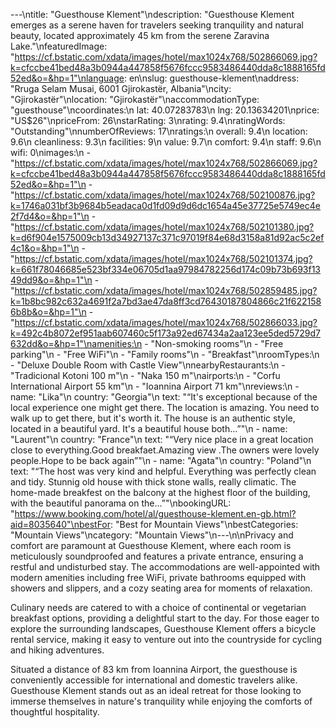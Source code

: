 ---\ntitle: "Guesthouse Klement"\ndescription: "Guesthouse Klement emerges as a serene haven for travelers seeking tranquility and natural beauty, located approximately 45 km from the serene Zaravina Lake."\nfeaturedImage: "https://cf.bstatic.com/xdata/images/hotel/max1024x768/502866069.jpg?k=cfccbe41bed48a3b0944a447858f5676fccc9583486440dda8c1888165fd52ed&o=&hp=1"\nlanguage: en\nslug: guesthouse-klement\naddress: "Rruga Selam Musai, 6001 Gjirokastër, Albania"\ncity: "Gjirokastër"\nlocation: "Gjirokastër"\naccommodationType: "guesthouse"\ncoordinates:\n  lat: 40.07283783\n  lng: 20.13634201\nprice: "US$26"\npriceFrom: 26\nstarRating: 3\nrating: 9.4\nratingWords: "Outstanding"\nnumberOfReviews: 17\nratings:\n  overall: 9.4\n  location: 9.6\n  cleanliness: 9.3\n  facilities: 9\n  value: 9.7\n  comfort: 9.4\n  staff: 9.6\n  wifi: 0\nimages:\n  - "https://cf.bstatic.com/xdata/images/hotel/max1024x768/502866069.jpg?k=cfccbe41bed48a3b0944a447858f5676fccc9583486440dda8c1888165fd52ed&o=&hp=1"\n  - "https://cf.bstatic.com/xdata/images/hotel/max1024x768/502100876.jpg?k=1746a031bf3b9684b5eadaca0d1fd09d9d6dc1654a45e37725e5749ec4e2f7d4&o=&hp=1"\n  - "https://cf.bstatic.com/xdata/images/hotel/max1024x768/502101380.jpg?k=d6f904e1575009cb13d34927137c371c97019f84e68d3158a81d92ac5c2ef4c1&o=&hp=1"\n  - "https://cf.bstatic.com/xdata/images/hotel/max1024x768/502101374.jpg?k=661f78046685e523bf334e06705d1aa97984782256d174c09b73b693f1349dd9&o=&hp=1"\n  - "https://cf.bstatic.com/xdata/images/hotel/max1024x768/502859485.jpg?k=1b8bc982c632a4691f2a7bd3ae47da8ff3cd76430187804866c21f6221586b8b&o=&hp=1"\n  - "https://cf.bstatic.com/xdata/images/hotel/max1024x768/502866033.jpg?k=492c4b8072ef951aab607460c5f173a92ed67434a2aa123ee5ded5729d7632dd&o=&hp=1"\namenities:\n  - "Non-smoking rooms"\n  - "Free parking"\n  - "Free WiFi"\n  - "Family rooms"\n  - "Breakfast"\nroomTypes:\n  - "Deluxe Double Room with Castle View"\nnearbyRestaurants:\n  - "Tradicional Kotoni 100 m"\n  - "Naka 150 m"\nairports:\n  - "Corfu International Airport 55 km"\n  - "Ioannina Airport 71 km"\nreviews:\n  - name: "Lika"\n    country: "Georgia"\n    text: "“It's exceptional because of the local experience one might get there.
The location is amazing. You need to walk up to get there, but it's worth it. The house is an authentic style, located in a beautiful yard. It's a beautiful house both...”"\n  - name: "Laurent"\n    country: "France"\n    text: "“Very nice place in a great location close to everything.Good breakfaet.Amazing view .The owners were lovely people.Hope to be back again”"\n  - name: "Agata"\n    country: "Poland"\n    text: "“The host was very kind and helpful. Everything was perfectly clean and tidy. Stunnig old house with thick stone walls, really climatic. The home-made breakfest on the balcony at the highest floor of the building, with the beautiful panorama on the...”"\nbookingURL: "https://www.booking.com/hotel/al/guesthouse-klement.en-gb.html?aid=8035640"\nbestFor: "Best for Mountain Views"\nbestCategories: "Mountain Views"\ncategory: "Mountain Views"\n---\n\nPrivacy and comfort are paramount at Guesthouse Klement, where each room is meticulously soundproofed and features a private entrance, ensuring a restful and undisturbed stay. The accommodations are well-appointed with modern amenities including free WiFi, private bathrooms equipped with showers and slippers, and a cozy seating area for moments of relaxation.

Culinary needs are catered to with a choice of continental or vegetarian breakfast options, providing a delightful start to the day. For those eager to explore the surrounding landscapes, Guesthouse Klement offers a bicycle rental service, making it easy to venture out into the countryside for cycling and hiking adventures.

Situated a distance of 83 km from Ioannina Airport, the guesthouse is conveniently accessible for international and domestic travelers alike. Guesthouse Klement stands out as an ideal retreat for those looking to immerse themselves in nature's tranquility while enjoying the comforts of thoughtful hospitality.